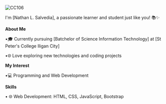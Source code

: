 
<!---
NathanSalvedia/NathanSalvedia is a ✨ special ✨ repository because its `README.md` (this file) appears on your GitHub profile.
You can click the Preview link to take a look at your changes.
--->


![CC106](https://github.com/NathanSalvedia/NathanSalvedia/assets/157193026/f9d4a150-a9d3-4c5a-8795-b4eac0972d46)










I'm [Nathan L. Salvedia], a passionate learner and student just like you! 📚✨








**About Me**



 •🎓 Currently pursuing [Batchelor of Science Information Technology] at [St Peter's College Iligan City]


 •🌐 Love exploring new technologies and coding projects



**My Interest**

  

 •💻 Programming and Web Development



**Skills**

 • 🌐 Web Development: HTML, CSS, JavaScript, Bootstrap



  


  



